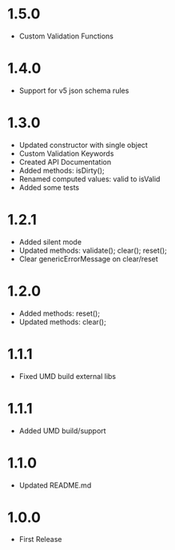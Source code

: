 # 1.5.0

* Custom Validation Functions

# 1.4.0

* Support for v5 json schema rules

# 1.3.0

* Updated constructor with single object
* Custom Validation Keywords
* Created API Documentation
* Added methods: isDirty();
* Renamed computed values: valid to isValid
* Added some tests

# 1.2.1

* Added silent mode
* Updated methods: validate(); clear(); reset();
* Clear genericErrorMessage on clear/reset

# 1.2.0

* Added methods: reset();
* Updated methods: clear();

# 1.1.1

* Fixed UMD build external libs

# 1.1.1

* Added UMD build/support

# 1.1.0

* Updated README.md

# 1.0.0

* First Release
